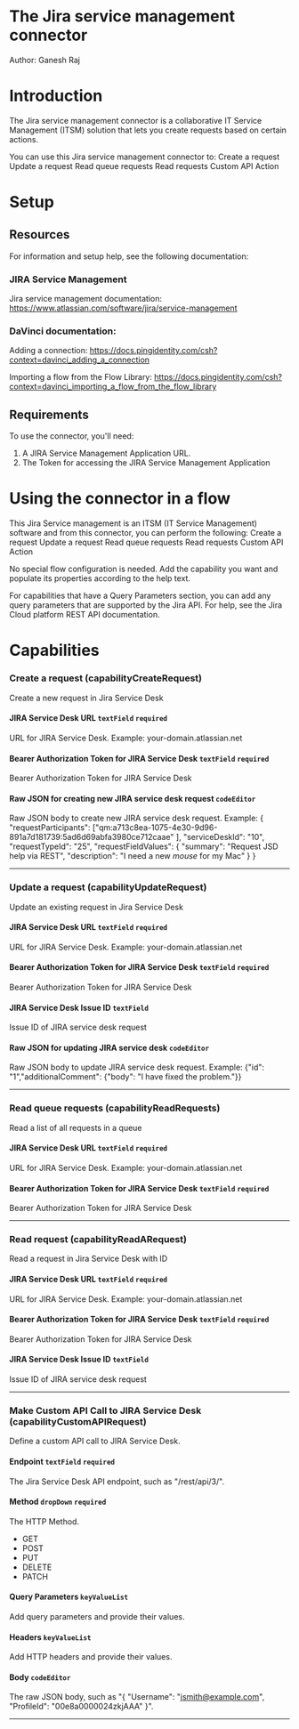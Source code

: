 
# The Jira service management connector


Author: Ganesh Raj

# Introduction

The Jira service management connector is a collaborative IT Service Management (ITSM) solution that lets you create requests based on certain actions.

You can use this Jira service management connector to:
Create a request
Update a request
Read queue requests
Read requests
Custom API Action

# Setup

## Resources

For information and setup help, see the following documentation:

### JIRA Service Management

Jira service management documentation: https://www.atlassian.com/software/jira/service-management

### DaVinci documentation:
Adding a connection: https://docs.pingidentity.com/csh?context=davinci_adding_a_connection

Importing a flow from the Flow Library: https://docs.pingidentity.com/csh?context=davinci_importing_a_flow_from_the_flow_library

## Requirements

To use the connector, you'll need:

1. A JIRA Service Management Application URL.
2. The Token for accessing the JIRA Service Management Application


# Using the connector in a flow

This Jira Service management is an ITSM (IT Service Management) software and from this connector, you can perform the following:
Create a request
Update a request
Read queue requests
Read requests
Custom API Action

No special flow configuration is needed. Add the capability you want and populate its properties according to the help text.

For capabilities that have a Query Parameters section, you can add any query parameters that are supported by the Jira API. For help, see the Jira Cloud platform REST API documentation.

# Capabilities

### Create a request (capabilityCreateRequest)


Create a new request in Jira Service Desk

#### JIRA Service Desk URL `textField` `required`


URL for JIRA Service Desk. Example: your-domain.atlassian.net

#### Bearer Authorization Token for JIRA Service Desk `textField` `required`


Bearer Authorization Token for JIRA Service Desk

#### Raw JSON for creating new JIRA service desk request `codeEditor`


Raw JSON body to create new JIRA service desk request. Example: {   "requestParticipants": ["qm:a713c8ea-1075-4e30-9d96-891a7d181739:5ad6d69abfa3980ce712caae"   ],   "serviceDeskId": "10",   "requestTypeId": "25",   "requestFieldValues": {     "summary": "Request JSD help via REST",     "description": "I need a new *mouse* for my Mac"   } }

---

### Update a request (capabilityUpdateRequest)


Update an existing request in Jira Service Desk

#### JIRA Service Desk URL `textField` `required`


URL for JIRA Service Desk. Example: your-domain.atlassian.net

#### Bearer Authorization Token for JIRA Service Desk `textField` `required`


Bearer Authorization Token for JIRA Service Desk

#### JIRA Service Desk Issue ID `textField`


Issue ID of JIRA service desk request

#### Raw JSON for updating JIRA service desk `codeEditor`


Raw JSON body to update JIRA service desk request. Example: {"id": "1","additionalComment": {"body": "I have fixed the problem."}}

---

### Read queue requests (capabilityReadRequests)


Read a list of all requests in a queue

#### JIRA Service Desk URL `textField` `required`


URL for JIRA Service Desk. Example: your-domain.atlassian.net

#### Bearer Authorization Token for JIRA Service Desk `textField` `required`


Bearer Authorization Token for JIRA Service Desk

---

### Read request (capabilityReadARequest)


Read a request in Jira Service Desk with ID

#### JIRA Service Desk URL `textField` `required`


URL for JIRA Service Desk. Example: your-domain.atlassian.net

#### Bearer Authorization Token for JIRA Service Desk `textField` `required`


Bearer Authorization Token for JIRA Service Desk

#### JIRA Service Desk Issue ID `textField`


Issue ID of JIRA service desk request

---

### Make Custom API Call to JIRA Service Desk (capabilityCustomAPIRequest)


Define a custom API call to JIRA Service Desk.

#### Endpoint `textField` `required`


The Jira Service Desk API endpoint, such as "/rest/api/3/<resource-name>".

#### Method `dropDown` `required`


The HTTP Method.


 - GET
 - POST
 - PUT
 - DELETE
 - PATCH

#### Query Parameters `keyValueList`


Add query parameters and provide their values.

#### Headers `keyValueList`


Add HTTP headers and provide their values.

#### Body `codeEditor`


The raw JSON body, such as "{ "Username": "jsmith@example.com", "ProfileId": "00e8a0000024zkjAAA" }".

---

